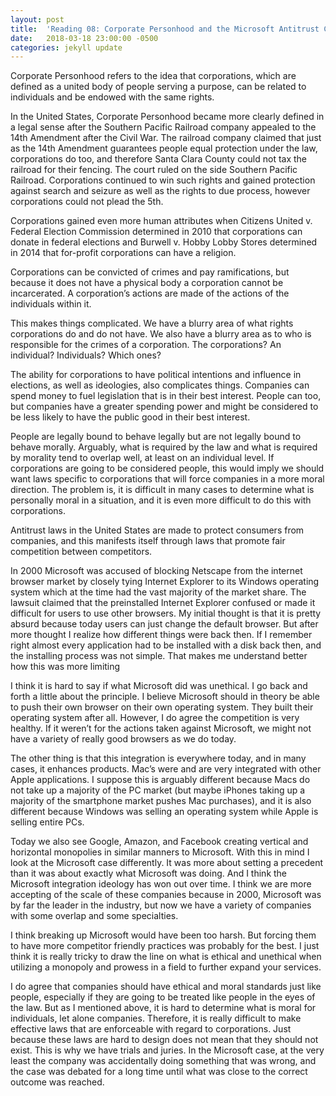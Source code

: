 ```yaml
---
layout: post
title:  'Reading 08: Corporate Personhood and the Microsoft Antitrust Case'
date:   2018-03-18 23:00:00 -0500
categories: jekyll update
---
```

Corporate Personhood refers to the idea that corporations, which are defined as a united body of people serving a purpose, can be related to individuals and be endowed with the same rights.  

In the United States, Corporate Personhood became more clearly defined in a legal sense after the Southern Pacific Railroad company appealed to the 14th Amendment after the Civil War.  The railroad company claimed that just as the 14th Amendment guarantees people equal protection under the law, corporations do too, and therefore Santa Clara County could not tax the railroad for their fencing.  The court ruled on the side Southern Pacific Railroad.  Corporations continued to win such rights and gained protection against search and seizure as well as the rights to due process, however corporations could not plead the 5th. 

Corporations gained even more human attributes when Citizens United v. Federal Election Commission determined in 2010 that corporations can donate in federal elections and Burwell v. Hobby Lobby Stores determined in 2014 that for-profit corporations can have a religion. 

Corporations can be convicted of crimes and pay ramifications, but because it does not have a physical body a corporation cannot be incarcerated.  A corporation’s actions are made of the actions of the individuals within it.

This makes things complicated.  We have a blurry area of what rights corporations do and do not have.  We also have a blurry area as to who is responsible for the crimes of a corporation.  The corporations? An individual? Individuals? Which ones?

The ability for corporations to have political intentions and influence in elections, as well as ideologies, also complicates things.  Companies can spend money to fuel legislation that is in their best interest.  People can too, but companies have a greater spending power and might be considered to be less likely to have the public good in their best interest.  

People are legally bound to behave legally but are not legally bound to behave morally.  Arguably, what is required by the law and what is required by morality tend to overlap well, at least on an individual level.  If corporations are going to be considered people, this would imply we should want laws specific to corporations that will force companies in a more moral direction.  The problem is, it is difficult in many cases to determine what is personally moral in a situation, and it is even more difficult to do this with corporations.

Antitrust laws in the United States are made to protect consumers from companies, and this manifests itself through laws that promote fair competition between competitors.

In 2000 Microsoft was accused of blocking Netscape from the internet browser market by closely tying Internet Explorer to its Windows operating system which at the time had the vast majority of the market share.  The lawsuit claimed that the preinstalled Internet Explorer confused or made it difficult for users to use other browsers.
My initial thought is that it is pretty absurd because today users can just change the default browser.  But after more thought I realize how different things were back then.  If I remember right almost every application had to be installed with a disk back then, and the installing process was not simple.  That makes me understand better how this was more limiting

I think it is hard to say if what Microsoft did was unethical.  I go back and forth a little about the principle.  I believe Microsoft should in theory be able to push their own browser on their own operating system.  They built their operating system after all.  However, I do agree the competition is very healthy.  If it weren’t for the actions taken against Microsoft, we might not have a variety of really good browsers as we do today.  

The other thing is that this integration is everywhere today, and in many cases, it enhances products. Mac’s were and are very integrated with other Apple applications.  I suppose this is arguably different because Macs do not take up a majority of the PC market (but maybe iPhones taking up a majority of the smartphone market pushes Mac purchases), and it is also different because Windows was selling an operating system while Apple is selling entire PCs.   

Today we also see Google, Amazon, and Facebook creating vertical and horizontal monopolies in similar manners to Microsoft.  With this in mind I look at the Microsoft case differently. It was more about setting a precedent than it was about exactly what Microsoft was doing.  And I think the Microsoft integration ideology has won out over time.  I think we are more accepting of the scale of these companies because in 2000, Microsoft was by far the leader in the industry, but now we have a variety of companies with some overlap and some specialties.

I think breaking up Microsoft would have been too harsh.  But forcing them to have more competitor friendly practices was probably for the best.  I just think it is really tricky to draw the line on what is ethical and unethical when utilizing a monopoly and prowess in a field to further expand your services.

I do agree that companies should have ethical and moral standards just like people, especially if they are going to be treated like people in the eyes of the law.  But as I mentioned above, it is hard to determine what is moral for individuals, let alone companies.  Therefore, it is really difficult to make effective laws that are enforceable with regard to corporations.  Just because these laws are hard to design does not mean that they should not exist.   This is why we have trials and juries.  In the Microsoft case, at the very least the company was accidentally doing something that was wrong, and the case was debated for a long time until what was close to the correct outcome was reached.  
